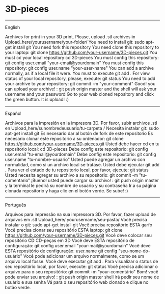 # 3D-pieces

----------------------------------
English

Archives for print in your 3D print.
Please, upload .stl archives in Upload_here/yourusername/your-folder/
You need to install git: sudo apt-get install git
You need fork this repository
You need clone this repository to your laptop: git clone https://github.com/your-username/3D-pieces.git
You must cd your local repository cd 3D-pieces
You must config this repository: git config user.email "your-email@yourdomain"
You must config this repository: git config user.name "your-user-name"
You can add a archive normally, as if a local file it were.
You must to execute git add .
For view status of your local repository, please, execute: git status
You need to add your archive to your repository: git commit -m "your-comment"
Good! you can upload your archive! : git push origin master and the shell will ask your username and your password
Go to your web cloned repository and click the green button. It is upload! :)

-----------------------------------
Español

Archivos para la impresión en la impresora 3D.
Por favor, subir archivos .stl en Upload_here/sunombredeusuario/tu-carpeta /
Necesita instalar git: sudo apt-get install git
Es necesario dar al botón de fork de este repositorio
Es necesario clonar este repositorio a su ordenador: git clone https://github.com/your-username/3D-pieces.git
Usted debe hacer cd en tu repositorio local: cd 3D-pieces
Debe config este repositorio: git config user.email "tu-email@yourdomain"
Debe config este repositorio: git config user.name "tu-nombre-usuario"
Usted puede agregar un archivo con normalidad, como si un archivo local se tratase.
Usted debe ejecutar git add .
Para ver el estado de tu repositorio local, por favor, ejecute: git status
Usted necesita agregar su archivo a su repositorio: git commit -m "tu-comentario"
¡Bueno! usted puede cargar su archivo! : git push origin master y la terminal le pedirá su nombre de usuario y su contraseña
Ir a su página clonada repositorio y haga clic en el botón verde. Se sube! :)

-----------------------------------
Português

Arquivos para impressão na sua impressora 3D.
Por favor, fazer upload de arquivos em .stl Upload_here/ yourusername/seu-pasta/
Você precisa instalar o git: sudo apt-get install git
Você precisa repositório ESTA garfo
Você precisa clonar seu repositório ESTA laptop: git clone https://github.com/your-username/3D-pieces.git
Você deve colocar seu repositório CD CD-peças em 3D
Você deve ESTA repositório de configuração: git config user.email "your-mail@yourdomain"
Você deve ESTA repositório de configuração: user.name git config "seu-nome-do-usuário"
Você pode adicionar um arquivo normalmente, como se um arquivo local fosse.
Você deve executar git add .
Para visualizar o status de seu repositório local, por favor, execute: git status
Você precisa adicionar o arquivo para o seu repositório: git commit -m "your-comentário"
Bom! você pode enviar seu arquivo! : git push origin master shell irá pedir seu nome de usuário e sua senha
Vá para o seu repositório web clonado e clique no botão verde.
